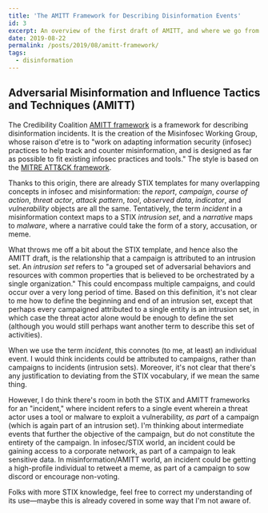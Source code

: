 ```yaml
---
title: 'The AMITT Framework for Describing Disinformation Events'
id: 3
excerpt: An overview of the first draft of AMITT, and where we go from here. 
date: 2019-08-22
permalink: /posts/2019/08/amitt-framework/
tags:
  - disinformation
---
```


## Adversarial Misinformation and Influence Tactics and Techniques (AMITT)

The Credibility Coalition [AMITT framework](https://github.com/misinfosecproject/amitt_framework) is a framework for describing disinformation incidents. It is the creation of the Misinfosec Working Group, whose raison d'etre is to "work on adapting information security (infosec) practices to help track and counter misinformation, and is designed as far as possible to fit existing infosec practices and tools." The style is based on the [MITRE ATT&CK framework](https://github.com/mitre-attack/attack-website/).

Thanks to this origin, there are already STIX templates for many overlapping concepts in infosec and misinformation: the _report_, _campaign_, _course of action_, _threat actor_, _attack pattern_, _tool_, _observed data_, _indicator_, and _vulnerability_ objects are all the same. Tentatively, the term _incident_ in a misinformation context maps to a STIX _intrusion set_, and a _narrative_ maps to _malware_, where a narrative could take the form of a story, accusation, or meme.

What throws me off a bit about the STIX template, and hence also the AMITT draft, is the relationship that a campaign is attributed to an intrusion set. An _intrusion set_ refers to "a grouped set of adversarial behaviors and resources with common properties that is believed to be orchestrated by a single organization." This could encompass multiple campaigns, and could occur over a very long period of time. Based on this definition, it's not clear to me how to define the beginning and end of an intrusion set, except that perhaps every campaigned attributed to a single entity is an intrusion set, in which case the threat actor alone would be enough to define the set (although you would still perhaps want another term to describe this set of activities).

When we use the term _incident_, this connotes (to me, at least) an individual event. I would think incidents could be attributed to campaigns, rather than campaigns to incidents (intrusion sets). Moreover, it's not clear that there's any justification to deviating from the STIX vocabulary, if we mean the same thing.

However, I do think there's room in both the STIX and AMITT frameworks for an "incident," where incident refers to a single event wherein a threat actor uses a tool or malware to exploit a vulnerability, _as part_ of a campaign (which is again part of an intrusion set). I'm thinking about intermediate events that further the objective of the campaign, but do not constitute the entirety of the campaign. In infosec/STIX world, an incident could be gaining access to a corporate network, as part of a campaign to leak sensitive data. In misinformation/AMITT world, an incident could be getting a high-profile individual to retweet a meme, as part of a campaign to sow discord or encourage non-voting.

Folks with more STIX knowledge, feel free to correct my understanding of its use—maybe this is already covered in some way that I'm not aware of.
